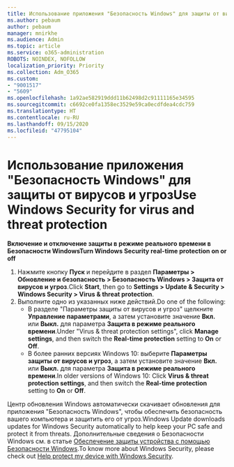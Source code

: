 ```yaml
---
title: Использование приложения "Безопасность Windows" для защиты от вирусов и угроз
ms.author: pebaum
author: pebaum
manager: mnirkhe
ms.audience: Admin
ms.topic: article
ms.service: o365-administration
ROBOTS: NOINDEX, NOFOLLOW
localization_priority: Priority
ms.collection: Adm_O365
ms.custom:
- "9001517"
- "5609"
ms.openlocfilehash: 1a92ae582919ddd11b62498d2c91111165e34595
ms.sourcegitcommit: c6692ce0fa1358ec3529e59ca0ecdfdea4cdc759
ms.translationtype: HT
ms.contentlocale: ru-RU
ms.lasthandoff: 09/15/2020
ms.locfileid: "47795104"
---
```

# <a name="use-windows-security-for-virus-and-threat-protection"></a><span data-ttu-id="5affe-102">Использование приложения "Безопасность Windows" для защиты от вирусов и угроз</span><span class="sxs-lookup"><span data-stu-id="5affe-102">Use Windows Security for virus and threat protection</span></span>

<span data-ttu-id="5affe-103">**Включение и отключение защиты в режиме реального времени в Безопасности Windows**</span><span class="sxs-lookup"><span data-stu-id="5affe-103">**Turn Windows Security real-time protection on or off**</span></span>

1. <span data-ttu-id="5affe-104">Нажмите кнопку **Пуск** и перейдите в раздел **Параметры > Обновление и безопасность > Безопасность Windows > Защита от вирусов и угроз**.</span><span class="sxs-lookup"><span data-stu-id="5affe-104">Click **Start**, then go to **Settings > Update & Security > Windows Security > Virus & threat protection**.</span></span>
2. <span data-ttu-id="5affe-105">Выполните одно из указанных ниже действий.</span><span class="sxs-lookup"><span data-stu-id="5affe-105">Do one of the following:</span></span>
    - <span data-ttu-id="5affe-106">В разделе "Параметры защиты от вирусов и угроз" щелкните **Управление параметрами**, а затем установите значение **Вкл.** или **Выкл.** для параметра **Защита в режиме реального времени**.</span><span class="sxs-lookup"><span data-stu-id="5affe-106">Under "Virus & threat protection settings", click **Manage settings**, and then switch the **Real-time protection** setting to **On** or **Off**.</span></span>
    - <span data-ttu-id="5affe-107">В более ранних версиях Windows 10: выберите **Параметры защиты от вирусов и угроз**, а затем установите значение **Вкл.** или **Выкл.** для параметра **Защита в режиме реального времени**.</span><span class="sxs-lookup"><span data-stu-id="5affe-107">In older versions of Windows 10: Click **Virus & threat protection settings**, and then switch the **Real-time protection** setting to **On** or **Off**.</span></span>

<span data-ttu-id="5affe-108">Центр обновления Windows автоматически скачивает обновления для приложения "Безопасность Windows", чтобы обеспечить безопасность вашего компьютера и защитить его от угроз.</span><span class="sxs-lookup"><span data-stu-id="5affe-108">Windows Update downloads updates for Windows Security automatically to help keep your PC safe and protect it from threats.</span></span> <span data-ttu-id="5affe-109">Дополнительные сведения о Безопасности Windows см. в статье [Обеспечение защиты устройства с помощью Безопасности Windows](https://support.microsoft.com/help/17464/windows-10-help-protect-my-device-with-windows-security).</span><span class="sxs-lookup"><span data-stu-id="5affe-109">To know more about Windows Security, please check out [Help protect my device with Windows Security](https://support.microsoft.com/help/17464/windows-10-help-protect-my-device-with-windows-security).</span></span>
